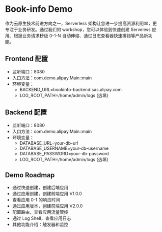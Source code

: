 # Book-info Demo

作为云原生技术前进方向之一，Serverless 架构让您进一步提高资源利用率，更专注于业务研发。通过我们的 workshop，您可以体验到快速创建 Serveless 应用、根据业务请求秒级 0-1-N 自动伸缩、通过日志查看器快速排错等产品新功能。

## Frontend 配置

- 监听端口：8080
- 入口方法：com.demo.alipay.Main::main
- 环境变量：
  - BACKEND_URL=bookinfo-backend.sas.alipay.com
  - LOG_ROOT_PATH=/home/admin/logs (选填)

## Backend 配置

- 监听端口：8080
- 入口方法：com.demo.alipay.Main::main
- 环境变量：
  - DATABASE_URL=your-db-url
  - DATABASE_USERNAME=your-db-username
  - DATABASE_PASSWORD=your-db-password
  - LOG_ROOT_PATH=/home/admin/logs (选填)

## Demo Roadmap

- 通过快速创建，创建后端应用
- 通过应用创建，创建前端应用 V1.0.0
- 查看应用 0-1 的响应时间
- 通过应用版本，创建前端应用 V2.0.0
- 配置路由，查看应用流量管控
- 通过 Log Shell，查看应用日志
- 其他功能介绍：触发器和监控
